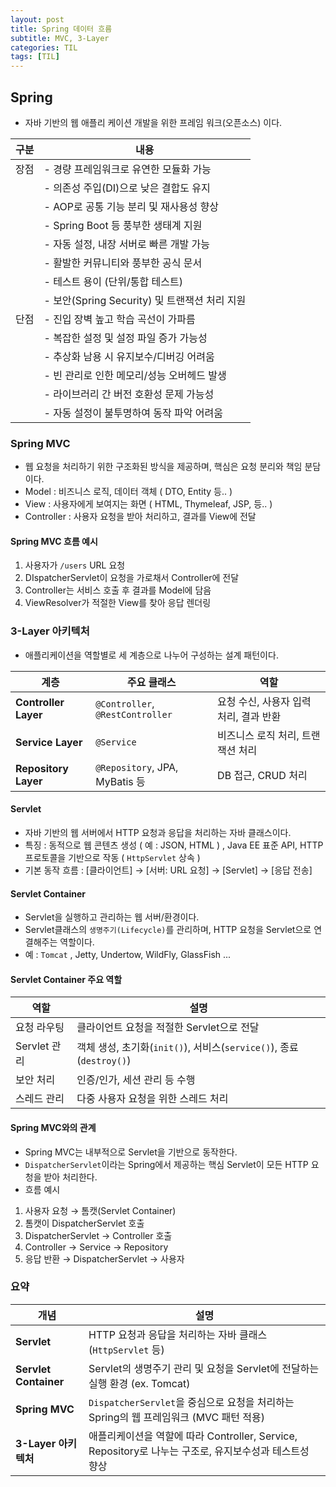 ```yaml
---
layout: post
title: Spring 데이터 흐름
subtitle: MVC, 3-Layer
categories: TIL
tags: [TIL]
---
```


## Spring 
- 자바 기반의 웹 애플리 케이션 개발을 위한 프레임 워크(오픈소스) 이다.   

| 구분   | 내용 |
|--------|------|
|  장점 | - 경량 프레임워크로 유연한 모듈화 가능 |
|        | - 의존성 주입(DI)으로 낮은 결합도 유지 |
|        | - AOP로 공통 기능 분리 및 재사용성 향상 |
|        | - Spring Boot 등 풍부한 생태계 지원 |
|        | - 자동 설정, 내장 서버로 빠른 개발 가능 |
|        | - 활발한 커뮤니티와 풍부한 공식 문서 |
|        | - 테스트 용이 (단위/통합 테스트) |
|        | - 보안(Spring Security) 및 트랜잭션 처리 지원 |
|  단점 | - 진입 장벽 높고 학습 곡선이 가파름 |
|        | - 복잡한 설정 및 설정 파일 증가 가능성 |
|        | - 추상화 남용 시 유지보수/디버깅 어려움 |
|        | - 빈 관리로 인한 메모리/성능 오버헤드 발생 |
|        | - 라이브러리 간 버전 호환성 문제 가능성 |
|        | - 자동 설정이 불투명하여 동작 파악 어려움 |

### Spring MVC
- 웹 요청을 처리하기 위한 구조화된 방식을 제공하며, 핵심은 요청 분리와 책임 분담이다.
- Model : 비즈니스 로직, 데이터 객체 ( DTO, Entity 등.. )
- View : 사용자에게 보여지는 화면 ( HTML, Thymeleaf, JSP, 등.. )
- Controller : 사용자 요청을 받아 처리하고, 결과를 View에 전달

#### Spring MVC 흐름 예시
1. 사용자가 ``/users`` URL 요청
2. DIspatcherServlet이 요청을 가로채서 Controller에 전달
3. Controller는 서비스 호출 후 결과를 Model에 담음
4. ViewResolver가 적절한 View를 찾아 응답 렌더링


### 3-Layer 아키텍처
- 애플리케이션을 역할별로 세 계층으로 나누어 구성하는 설계 패턴이다.   

| 계층                   | 주요 클래스                      | 역할                      |
| -------------------- | -------------------------------- | ----------------------- |
| **Controller Layer** | `@Controller`, `@RestController` | 요청 수신, 사용자 입력 처리, 결과 반환 |
| **Service Layer**    | `@Service`                       | 비즈니스 로직 처리, 트랜잭션 처리     |
| **Repository Layer** | `@Repository`, JPA, MyBatis 등    | DB 접근, CRUD 처리          |


#### Servlet
- 자바 기반의 웹 서버에서 HTTP 요청과 응답을 처리하는 자바 클래스이다.
- 특징 : 동적으로 웹 콘텐츠 생성 ( 예 : JSON, HTML ) , Java EE 표준 API, HTTP 프로토콜을 기반으로 작동 ( `HttpServlet` 상속 )
- 기본 동작 흐름 : [클라이언트] → [서버: URL 요청] → [Servlet] → [응답 전송] 

#### Servlet Container
- Servlet을 실행하고 관리하는 웹 서버/환경이다.
- Servlet클래스의 `생명주기(Lifecycle)`를 관리하며, HTTP 요청을 Servlet으로 연결해주는 역할이다.
- 예 : `Tomcat` , Jetty, Undertow, WildFly, GlassFish ...

#### Servlet Container 주요 역할

| 역할         | 설명                                                      |
| ---------- | ------------------------------------------------------- |
| 요청 라우팅     | 클라이언트 요청을 적절한 Servlet으로 전달                              |
| Servlet 관리 | 객체 생성, 초기화(`init()`), 서비스(`service()`), 종료(`destroy()`) |
| 보안 처리      | 인증/인가, 세션 관리 등 수행                                       |
| 스레드 관리     | 다중 사용자 요청을 위한 스레드 처리                                    |

#### Spring MVC와의 관계
- Spring MVC는 내부적으로 Servlet을 기반으로 동작한다.
- `DispatcherServlet`이라는 Spring에서 제공하는 핵심 Servlet이 모든 HTTP 요청을 받아 처리한다.
- 흐름 예시
1. 사용자 요청 → 톰캣(Servlet Container)
2. 톰캣이 DispatcherServlet 호출
3. DispatcherServlet → Controller 호출
4. Controller → Service → Repository
5. 응답 반환 → DispatcherServlet → 사용자


### 요약   
| 개념 | 설명 |
|------|------|
| **Servlet** | HTTP 요청과 응답을 처리하는 자바 클래스 (`HttpServlet` 등) |
| **Servlet Container** | Servlet의 생명주기 관리 및 요청을 Servlet에 전달하는 실행 환경 (ex. Tomcat) |
| **Spring MVC** | `DispatcherServlet`을 중심으로 요청을 처리하는 Spring의 웹 프레임워크 (MVC 패턴 적용) |
| **3-Layer 아키텍처** | 애플리케이션을 역할에 따라 Controller, Service, Repository로 나누는 구조로, 유지보수성과 테스트성 향상 |

